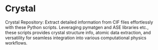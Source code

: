# Crystal
Crystal Repository: Extract detailed information from CIF files effortlessly with these Python scripts. Leveraging pymatgen and ASE libraries etc., these scripts provides crystal structure info, atomic data extraction, and versatility for seamless integration into various computational physics workflows.
